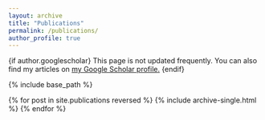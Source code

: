 ```yaml
---
layout: archive
title: "Publications"
permalink: /publications/
author_profile: true
---
```


{if author.googlescholar}
  This page is not updated frequently. You can also find my articles on <u><a href="{{https://scholar.google.com.sg/citations?user=2PxlmU0AAAAJ&hl=en}}">my Google Scholar profile</a>.</u>
{endif}

{% include base_path %}

{% for post in site.publications reversed %}
  {% include archive-single.html %}
{% endfor %}
